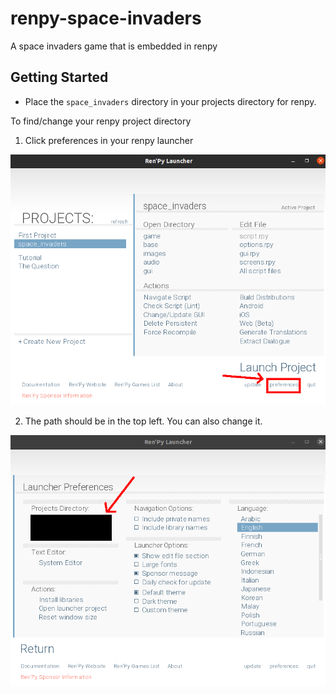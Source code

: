 # renpy-space-invaders

A space invaders game that is embedded in renpy

## Getting Started

- Place the `space_invaders` directory in your projects directory for renpy.

To find/change your renpy project directory

1. Click preferences in your renpy launcher

![main_menu](./img/renpy_main_menu.png)

2. The path should be in the top left. You can also change it.

![preferences](./img/renpy_preferences.png)